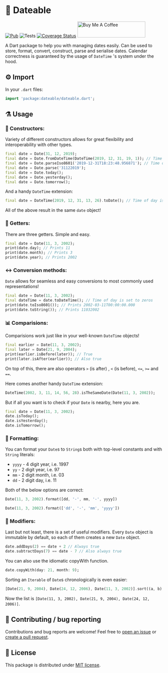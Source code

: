 
# 📆 Dateable
[![Pub](https://img.shields.io/pub/v/dateable.svg)](https://pub.dartlang.org/packages/dateable)
![Tests](https://github.com/SugaR256/dateable/workflows/Tests/badge.svg?branch=master)
[![Coverage Status](https://coveralls.io/repos/github/SugaR256/dateable/badge.svg?branch=master)](https://coveralls.io/github/SugaR256/dateable?branch=master)
<a href="https://www.buymeacoffee.com/powderedsugar" target="_blank"><img src="https://cdn.buymeacoffee.com/buttons/default-blue.png" alt="Buy Me A Coffee" style="height: 51px !important;width: 217px !important;" ></a>

A Dart package to help you with managing dates easily. Can be used to store, format, convert, construct, parse and serialise dates. Calendar correctness is guaranteed by the usage of `DateTime` 's system under the hood.
## ⚙️ Import
In your `.dart` files:
```dart
import 'package:dateable/dateable.dart';
```
## ⚗️ Usage
### 👷 Constructors:
Variety of different constructors allows for great flexibility and interoperability with other types.
```dart
final date = Date(31, 12, 2019);
final date = Date.fromDateTime(DateTime(2019, 12, 31, 19, 1)); // Time of day is truncated
final date = Date.parseIso8601('2019-12-31T18:23:48.956871'); // Time of day is truncated
final date = Date.parse('31122019');
final date = Date.today();
final date = Date.yesterday();
final date = Date.tomorrow();
```
And a handy `DateTime` extension:
```dart
final date = DateTime(2019, 12, 31, 13, 26).toDate(); // Time of day is truncated
```
All of the above result in the same `date` object!
### 📅 Getters:
There are three getters. Simple and easy.
```dart
final date = Date(11, 3, 2002);
print(date.day); // Prints 11
print(date.month); // Prints 3
print(date.year); // Prints 2002
```
### ↔️ Conversion methods:
`Date` allows for seamless and easy conversions to most commonly used representations!
```dart
final date = Date(11, 3, 2002);
final dateTime = date.toDateTime(); // Time of day is set to zeros
print(date.toIso8601()); // Prints 2002-03-11T00:00:00.000
print(date.toString()); // Prints 11032002
```
### 📊 Comparisions:
Comparisions work just like in your well-known `DateTime` objects!
```dart
final earlier = Date(11, 3, 2002);
final later = Date(21, 9, 2004);
print(earlier.isBefore(later)); // True
print(later.isAfter(earlier)); // Also true
```
On top of this, there are also operators `>` (is after) , `<` (is before), `<=`, `>=` and `==`.

Here comes another handy `DateTime` extension:
```dart
DateTime(2002, 3, 11, 14, 56, 28).isTheSameDate(Date(11, 3, 2002));
```
But if all you want is to check if your `Date` is nearby, here you are.
```dart
final date = Date(11, 3, 2002);
date.isToday();
date.isYesterday();
date.isTomorrow();
```
### 📰 Formatting:
You can format your `Date`s to `String`s both with top-level constants and with `String` literals:
* `yyyy` - 4 digit year, i.e. 1997
* `yy` - 2 digit year, i.e. 97
* `mm` - 2 digit month, i.e. 03
* `dd` - 2 digit day, i.e. 11

Both of the below options are correct:
```dart
Date(11, 3, 2002).format([dd, '-', mm, '-', yyyy])
```
```dart
Date(11, 3, 2002).format(['dd', '-', 'mm', 'yyyy'])
```
### 🔨 Modifiers:
Last but not least, there is a set of useful modifiers. Every `Date` object is immutable by default, so each of them creates a new `Date` object.
```dart
date.addDays(2) == date + 2 // Always true
date.subtractDays(7) == date - 7 // Also always true
```
You can also use the idiomatic copyWith function.
```dart
date.copyWith(day: 21, month: 9);
```
Sorting an `Iterable` of `Date`s chronologically is even easier:
```dart
[Date(21, 9, 2004), Date(24, 12, 2006), Date(11, 3, 2002)].sort((a, b) => a.compareTo(b));
```
Now the list is `[Date(11, 3, 2002), Date(21, 9, 2004), Date(24, 12, 2006)]`.
## 🐛 Contributing / bug reporting
Contributions and bug reports are welcome! Feel free to [open an issue](https://github.com/SugaR256/dateable/issues) or [create a pull request](https://github.com/SugaR256/dateable/pulls).
## 📖 License
This package is distributed under [MIT license](https://github.com/SugaR256/dateable/blob/master/LICENSE).
